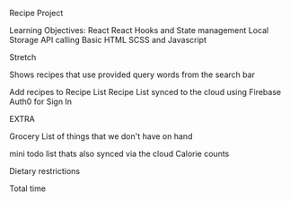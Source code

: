 Recipe Project

Learning Objectives:
React
React Hooks and State management
Local Storage
API calling
Basic HTML SCSS and Javascript

Stretch


Shows recipes that use provided query words from the search bar

Add recipes to Recipe List
Recipe List synced to the cloud using Firebase
Auth0 for Sign In

EXTRA

Grocery List of things that we don't have on hand

mini todo list thats also synced via the cloud
Calorie counts

Dietary restrictions

Total time